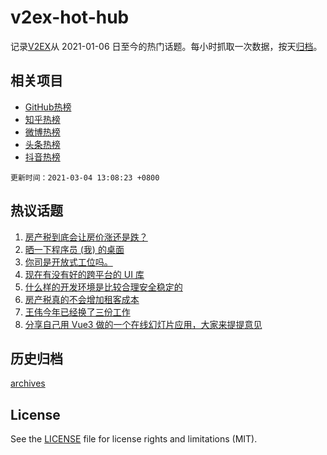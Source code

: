 # v2ex-hot-hub

 记录[V2EX](https://www.v2ex.com/)从 2021-01-06 日至今的热门话题。每小时抓取一次数据，按天[归档](archives)。
 
 ## 相关项目

- [GitHub热榜](https://github.com/lonnyzhang423/github-hot-hub)
- [知乎热榜](https://github.com/lonnyzhang423/zhihu-hot-hub)
- [微博热榜](https://github.com/lonnyzhang423/weibo-hot-hub)
- [头条热榜](https://github.com/lonnyzhang423/toutiao-hot-hub)
- [抖音热榜](https://github.com/lonnyzhang423/douyin-hot-hub)


 `更新时间：2021-03-04 13:08:23 +0800`

## 热议话题

1. [房产税到底会让房价涨还是跌？](https://www.v2ex.com/t/757991)
1. [晒一下程序员 (我) 的桌面](https://www.v2ex.com/t/758028)
1. [你司是开放式工位吗。](https://www.v2ex.com/t/758136)
1. [现在有没有好的跨平台的 UI 库](https://www.v2ex.com/t/758052)
1. [什么样的开发环境是比较合理安全稳定的](https://www.v2ex.com/t/758060)
1. [房产税真的不会增加租客成本](https://www.v2ex.com/t/758303)
1. [王伟今年已经换了三份工作](https://www.v2ex.com/t/758236)
1. [分享自己用 Vue3 做的一个在线幻灯片应用，大家来提提意见](https://www.v2ex.com/t/757982)

## 历史归档

[archives](archives)

## License

See the [LICENSE](LICENSE) file for license rights and limitations (MIT).
